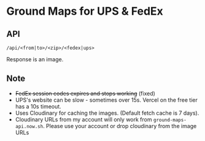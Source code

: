 # Ground Maps for UPS & FedEx

## API

```
/api/<from|to>/<zip>/<fedex|ups>
```

Response is an image.

## Note

- ~~FedEx session codes expires and stops working~~ (fixed)
- UPS's website can be slow - sometimes over 15s. Vercel on the free tier has a 10s timeout.
- Uses Cloudinary for caching the images. (Default fetch cache is 7 days).
- Cloudinary URLs from my account will only work from `ground-maps-api.now.sh`. Please use your account or drop cloudinary from the image URLs
